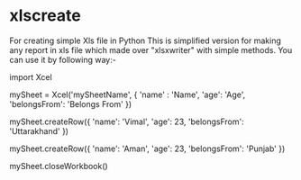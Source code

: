 # xlscreate
For creating simple Xls file in Python
This is simplified version for making any report in xls file which made over "xlsxwriter" with simple methods.
You can use it by following way:-

import Xcel

mySheet = Xcel('mySheetName', {
  'name' : 'Name',
  'age': 'Age',
  'belongsFrom': 'Belongs From' 
})

mySheet.createRow({
  'name': 'Vimal',
  'age': 23,
  'belongsFrom': 'Uttarakhand'
})

mySheet.createRow({
  'name': 'Aman',
  'age': 23,
  'belongsFrom': 'Punjab'
})

mySheet.closeWorkbook()